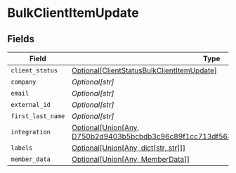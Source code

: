 # BulkClientItemUpdate


## Fields

| Field                                                                                                                                            | Type                                                                                                                                             | Required                                                                                                                                         | Description                                                                                                                                      |
| ------------------------------------------------------------------------------------------------------------------------------------------------ | ------------------------------------------------------------------------------------------------------------------------------------------------ | ------------------------------------------------------------------------------------------------------------------------------------------------ | ------------------------------------------------------------------------------------------------------------------------------------------------ |
| `client_status`                                                                                                                                  | [Optional[ClientStatusBulkClientItemUpdate]](../../models/shared/clientstatusbulkclientitemupdate.md)                                            | :heavy_minus_sign:                                                                                                                               | N/A                                                                                                                                              |
| `company`                                                                                                                                        | *Optional[str]*                                                                                                                                  | :heavy_minus_sign:                                                                                                                               | N/A                                                                                                                                              |
| `email`                                                                                                                                          | *Optional[str]*                                                                                                                                  | :heavy_minus_sign:                                                                                                                               | N/A                                                                                                                                              |
| `external_id`                                                                                                                                    | *Optional[str]*                                                                                                                                  | :heavy_minus_sign:                                                                                                                               | N/A                                                                                                                                              |
| `first_last_name`                                                                                                                                | *Optional[str]*                                                                                                                                  | :heavy_minus_sign:                                                                                                                               | N/A                                                                                                                                              |
| `integration`                                                                                                                                    | [Optional[Union[Any, D750b2d9403b5bcbdb3c96c89f1cc713df563d587f16e5f39f5ab546c08a20a0]]](../../models/shared/bulkclientitemupdateintegration.md) | :heavy_minus_sign:                                                                                                                               | N/A                                                                                                                                              |
| `labels`                                                                                                                                         | [Optional[Union[Any, dict[str, str]]]](../../models/shared/bulkclientitemupdatelabels.md)                                                        | :heavy_minus_sign:                                                                                                                               | N/A                                                                                                                                              |
| `member_data`                                                                                                                                    | [Optional[Union[Any, MemberData]]](../../models/shared/bulkclientitemupdatememberdata.md)                                                        | :heavy_minus_sign:                                                                                                                               | N/A                                                                                                                                              |